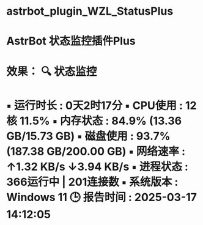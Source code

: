 # astrbot_plugin_WZL_StatusPlus
# AstrBot 状态监控插件Plus

效果：
🔍 状态监控
======================
▪ 运行时长 : 0天2时17分
▪ CPU使用  : 12核 11.5%
▪ 内存状态 : 84.9% (13.36 GB/15.73 GB)
▪ 磁盘使用 : 93.7% (187.38 GB/200.00 GB)
▪ 网络速率 : ↑1.32 KB/s  ↓3.94 KB/s
▪ 进程状态 : 366运行中 | 201连接数
▪ 系统版本 : Windows 11
🕒 报告时间 : 2025-03-17 14:12:05
======================
